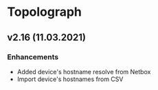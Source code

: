 # Topolograph

## v2.16 (11.03.2021)

### Enhancements
* Added device's hostname resolve from Netbox
* Import device's hostnames from CSV
